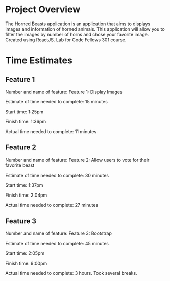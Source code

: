 # Project Overview

The Horned Beasts application is an application that aims to displays images and information of horned animals. This application will allow you to filter the images by number of horns and chose your favorite image. Created using ReactJS. Lab for Code Fellows 301 course. 

# Time Estimates
## Feature 1

Number and name of feature: Feature 1: Display Images

Estimate of time needed to complete: 15 minutes

Start time: 1:25pm

Finish time: 1:36pm

Actual time needed to complete: 11 minutes

## Feature 2

Number and name of feature: Feature 2: Allow users to vote for their favorite beast

Estimate of time needed to complete: 30 minutes

Start time: 1:37pm

Finish time: 2:04pm

Actual time needed to complete: 27 minutes

## Feature 3

Number and name of feature: Feature 3: Bootstrap

Estimate of time needed to complete: 45 minutes

Start time: 2:05pm

Finish time: 9:00pm

Actual time needed to complete: 3 hours. Took several breaks.
